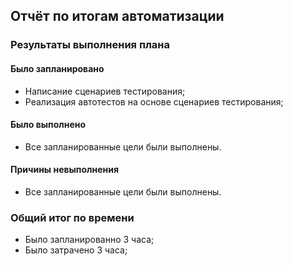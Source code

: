 ## Отчёт по итогам автоматизации
### Результаты выполнения плана
#### Было запланировано
* Написание сценариев тестирования;
* Реализация автотестов на основе сценариев тестирования;
#### Было выполнено
* Все запланированные цели были выполнены.
#### Причины невыполнения
* Все запланированные цели были выполнены.
### Общий итог по времени
* Было запланированно 3 часа;
* Было затрачено 3 часа;
